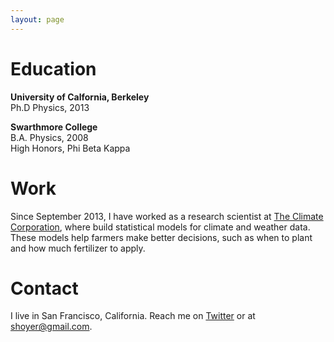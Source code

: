 ```yaml
---
layout: page
---
```


# Education

**University of Calfornia, Berkeley**<br />
Ph.D Physics, 2013

**Swarthmore College**<br />
B.A. Physics, 2008<br />
High Honors, Phi Beta Kappa

# Work

Since September 2013, I have worked as a research scientist at [The Climate
Corporation](http://climate.com), where build statistical models for climate
and weather data.
These models help farmers make better decisions, such as when to plant and how
much fertilizer to apply.

# Contact

I live in San Francisco, California.
Reach me on [Twitter](https://twitter.com/shoyer) or at
[shoyer@gmail.com](mailto:shoyer@gmail.com).
